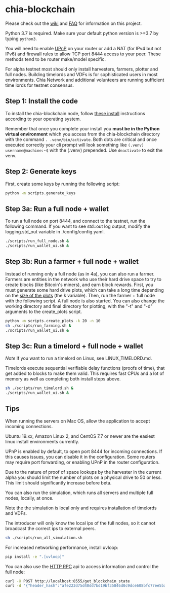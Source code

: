 # chia-blockchain
Please check out the [wiki](https://github.com/Chia-Network/chia-blockchain/wiki) and [FAQ](https://github.com/Chia-Network/chia-blockchain/wiki/FAQ) for information on this project.

Python 3.7 is required. Make sure your default python version is >=3.7 by typing `python3`.

You will need to enable [UPnP](https://www.homenethowto.com/ports-and-nat/upnp-automatic-port-forward/) on your router or add a NAT (for IPv4 but not IPv6) and firewall rules to allow TCP port 8444 access to your peer. These methods tend to be router make/model specific.

For alpha testnet most should only install harvesters, farmers, plotter and full nodes. Building timelords and VDFs is for sophisticated users in most environments. Chia Network and additional volunteers are running sufficient time lords for testnet consensus.

## Step 1: Install the code
To install the chia-blockchain node, follow [these install](INSTALL.md) instructions according to your operating system.

Remember that once you complete your install you **must be in the Python virtual environment** which you access from the chia-blockchain directory with the command `. .venv/bin/activate`. Both dots are critical and once executed correctly your cli prompt will look something like `(.venv) username@machine:~$` with the (.venv) prepended. Use `deactivate` to exit the venv.

## Step 2: Generate keys
First, create some keys by running the following script:
```bash
python -m scripts.generate_keys
```

## Step 3a: Run a full node + wallet
To run a full node on port 8444, and connect to the testnet, run the following command.
If you want to see std::out log output, modify the logging.std_out variable in ./config/config.yaml.

```bash
./scripts/run_full_node.sh &
./scripts/run_wallet_ui.sh &
```

## Step 3b: Run a farmer + full node + wallet
Instead of running only a full node (as in 4a), you can also run a farmer.
Farmers are entities in the network who use their hard drive space to try to create
blocks (like Bitcoin's miners), and earn block rewards. First, you must generate some hard drive plots, which
can take a long time depending on the [size of the plots](https://github.com/Chia-Network/chia-blockchain/wiki/k-sizes)
(the k variable). Then, run the farmer + full node with the following script. A full node is also started.
You can also change the working directory and
final directory for plotting, with the "-t" and "-d" arguments to the create_plots script.
```bash
python -m scripts.create_plots -k 20 -n 10
sh ./scripts/run_farming.sh &
./scripts/run_wallet_ui.sh &
```


## Step 3c: Run a timelord + full node + wallet

*Note*
If you want to run a timelord on Linux, see LINUX_TIMELORD.md.

Timelords execute sequential verifiable delay functions (proofs of time), that get added to
blocks to make them valid. This requires fast CPUs and a lot of memory as well as completing
both install steps above.
```bash
sh ./scripts/run_timelord.sh &
./scripts/run_wallet_ui.sh &
```

## Tips
When running the servers on Mac OS, allow the application to accept incoming connections.

Ubuntu 19.xx, Amazon Linux 2, and CentOS 7.7 or newer are the easiest linux install environments currently.

UPnP is enabled by default, to open port 8444 for incoming connections. If this causes issues,
you can disable it in the configuration. Some routers may require port forwarding, or enabling
UPnP in the router configuration.

Due to the nature of proof of space lookups by the harvester in the current alpha you should limit
the number of plots on a physical drive to 50 or less. This limit should significantly increase before beta.

You can also run the simulation, which runs all servers and multiple full nodes, locally, at once.

Note the the simulation is local only and requires installation of timelords and VDFs.

The introducer will only know the local ips of the full nodes, so it cannot broadcast the correct
ips to external peers.

```bash
sh ./scripts/run_all_simulation.sh
```

For increased networking performance, install uvloop:
```bash
pip install -e ".[uvloop]"
```

You can also use the [HTTP RPC](https://github.com/Chia-Network/chia-blockchain/wiki/Networking-and-Serialization#rpc) api to access information and control the full node:


```bash
curl -X POST http://localhost:8555/get_blockchain_state
curl -d '{"header_hash":"afe223d75d40dd7bd19bf35846d0c9dce608bfc77ee5baa9f9cd6b98436e428b"}' -H "Content-Type: application/json" -X POST http://localhost:8555/get_header
```
